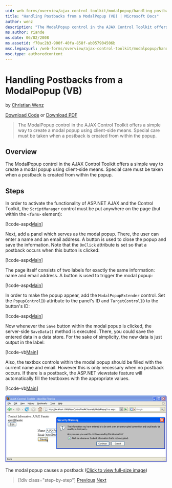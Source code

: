 ```yaml
---
uid: web-forms/overview/ajax-control-toolkit/modalpopup/handling-postbacks-from-a-modalpopup-vb
title: "Handling Postbacks from a ModalPopup (VB) | Microsoft Docs"
author: wenz
description: "The ModalPopup control in the AJAX Control Toolkit offers a simple way to create a modal popup using client-side means. Special care must be taken when a pos..."
ms.author: riande
ms.date: 06/02/2008
ms.assetid: f70ac2b3-900f-40fa-858f-ab057904506b
msc.legacyurl: /web-forms/overview/ajax-control-toolkit/modalpopup/handling-postbacks-from-a-modalpopup-vb
msc.type: authoredcontent
---
```

Handling Postbacks from a ModalPopup (VB)
====================
by [Christian Wenz](https://github.com/wenz)

[Download Code](http://download.microsoft.com/download/2/4/0/24052038-f942-4336-905b-b60ae56f0dd5/ModalPopup3.vb.zip) or [Download PDF](http://download.microsoft.com/download/b/6/a/b6ae89ee-df69-4c87-9bfb-ad1eb2b23373/modalpopup3VB.pdf)

> The ModalPopup control in the AJAX Control Toolkit offers a simple way to create a modal popup using client-side means. Special care must be taken when a postback is created from within the popup.


## Overview

The ModalPopup control in the AJAX Control Toolkit offers a simple way to create a modal popup using client-side means. Special care must be taken when a postback is created from within the popup.

## Steps

In order to activate the functionality of ASP.NET AJAX and the Control Toolkit, the `ScriptManager` control must be put anywhere on the page (but within the `<form>` element):

[!code-aspx[Main](handling-postbacks-from-a-modalpopup-vb/samples/sample1.aspx)]

Next, add a panel which serves as the modal popup. There, the user can enter a name and an email address. A button is used to close the popup and save the information. Note that the `OnClick` attribute is set so that a postback occurs when this button is clicked:

[!code-aspx[Main](handling-postbacks-from-a-modalpopup-vb/samples/sample2.aspx)]

The page itself consists of two labels for exactly the same information: name and email address. A button is used to trigger the modal popup:

[!code-aspx[Main](handling-postbacks-from-a-modalpopup-vb/samples/sample3.aspx)]

In order to make the popup appear, add the `ModalPopupExtender` control. Set the `PopupControlID` attribute to the panel's ID and `TargetControlID` to the button's ID:

[!code-aspx[Main](handling-postbacks-from-a-modalpopup-vb/samples/sample4.aspx)]

Now whenever the `Save` button within the modal popup is clicked, the server-side `SaveData()` method is executed. There, you could save the entered data in a data store. For the sake of simplicity, the new data is just output in the label:

[!code-vb[Main](handling-postbacks-from-a-modalpopup-vb/samples/sample5.vb)]

Also, the textbox controls within the modal popup should be filled with the current name and email. However this is only necessary when no postback occurs. If there is a postback, the ASP.NET viewstate feature will automatically fill the textboxes with the appropriate values.

[!code-vb[Main](handling-postbacks-from-a-modalpopup-vb/samples/sample6.vb)]


[![The modal popup causes a postback](handling-postbacks-from-a-modalpopup-vb/_static/image2.png)](handling-postbacks-from-a-modalpopup-vb/_static/image1.png)

The modal popup causes a postback ([Click to view full-size image](handling-postbacks-from-a-modalpopup-vb/_static/image3.png))

> [!div class="step-by-step"]
> [Previous](using-modalpopup-with-a-repeater-control-vb.md)
> [Next](positioning-a-modalpopup-vb.md)
